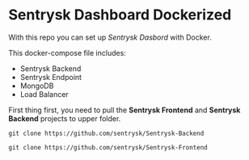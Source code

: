 # Sentrysk Dashboard Dockerized
With this repo you can set up *Sentrysk Dasbord* with Docker.

This docker-compose file includes:
- Sentrysk Backend
- Sentrysk Endpoint
- MongoDB
- Load Balancer

First thing first, you need to pull the **Sentrysk Frontend** and **Sentrysk Backend** projects to upper folder.

```
git clone https://github.com/sentrysk/Sentrysk-Backend
```

```
git clone https://github.com/sentrysk/Sentrysk-Frontend
```
